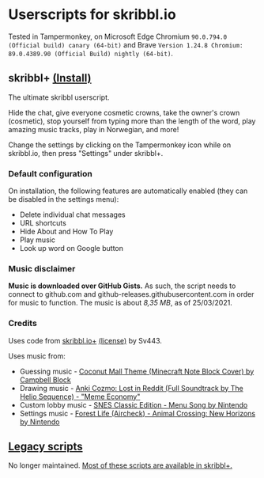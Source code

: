 # Userscripts for skribbl.io
Tested in Tampermonkey, on Microsoft Edge Chromium `90.0.794.0 (Official build) canary (64-bit)` and Brave `Version 1.24.8 Chromium: 89.0.4389.90 (Official Build) nightly (64-bit)`.

## skribbl+ [(Install)](https://github.com/Vukky123/userscripts/raw/main/skribbl/skribblplus.user.js)
The ultimate skribbl userscript.

Hide the chat, give everyone cosmetic crowns, take the owner's crown (cosmetic), stop yourself from typing more than the length of the word, play amazing music tracks, play in Norwegian, and more!

Change the settings by clicking on the Tampermonkey icon while on skribbl.io, then press "Settings" under skribbl+.

### Default configuration
On installation, the following features are automatically enabled (they can be disabled in the settings menu):
* Delete individual chat messages
* URL shortcuts
* Hide About and How To Play
* Play music
* Look up word on Google button

### Music disclaimer
**Music is downloaded over GitHub Gists.** As such, the script needs to connect to github.com and github-releases.githubusercontent.com in order for music to function. The music is about *8,35 MB*, as of 25/03/2021.

### Credits
Uses code from [skribbl.io+](https://github.com/Sv443/skribbl.io-plus) [(license)](https://raw.githubusercontent.com/Sv443/skribbl.io-plus/master/LICENSE) by Sv443.

Uses music from:
* Guessing music - [Coconut Mall Theme (Minecraft Note Block Cover) by Campbell Block](https://www.youtube.com/watch?v=zcC6x6RsPr8)
* Drawing music - [Anki Cozmo: Lost in Reddit (Full Soundtrack by The Helio Sequence) - "Meme Economy"](https://www.youtube.com/watch?v=mCFgO06Lf6c)
* Custom lobby music - [SNES Classic Edition - Menu Song by Nintendo](https://www.youtube.com/watch?v=pvbJAVKQ1YM)
* Settings music - [Forest Life (Aircheck) - Animal Crossing: New Horizons by Nintendo](https://www.youtube.com/watch?v=vUtdY-aOTrs)

## [Legacy scripts](LEGACY.md)
No longer maintained. [Most of these scripts are available in skribbl+.](#skribbl-install)